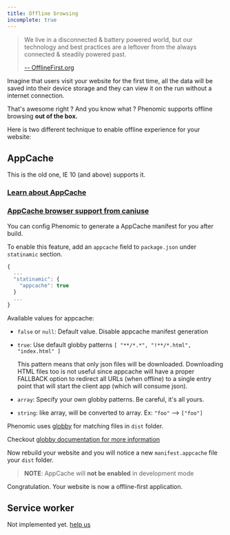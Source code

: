 ```yaml
---
title: Offline browsing
incomplete: true
---
```


> We live in a disconnected & battery powered world,
> but our technology and best practices are a leftover
> from the always connected & steadily powered past.
>
> [-- OfflineFirst.org](http://offlinefirst.org/)

Imagine that users visit your website for the first time,
all the data will be saved into their device storage and they can view it
on the run without a internet connection.

That's awesome right ? And you know what ?
Phenomic supports offline browsing **out of the box.**

Here is two different technique to enable offline experience for your website:

## AppCache

This is the old one, IE 10 (and above) supports it.

### [Learn about AppCache](http://www.html5rocks.com/en/tutorials/appcache/beginner/)

### [AppCache browser support from caniuse](http://caniuse.com/#search=appcache)

You can config Phenomic to generate a AppCache manifest for you after build.

To enable this feature, add an ``appcache`` field to ``package.json`` under
``statinamic`` section.

```js
{
  ...
  "statinamic": {
    "appcache": true
  }
  ...
}
```

Available values for appcache:

- `false` or `null`: Default value. Disable appcache manifest generation
- `true`: Use default globby patterns `[ "**/*.*", "!**/*.html", "index.html" ]`

  This pattern means that only json files will be downloaded.
  Downloading HTML files too is not useful since appcache will have a
  proper FALLBACK option to redirect all URLs (when offline) to a
  single entry point that will start the client app (which will consume json).
- `array`: Specify your own globby patterns. Be careful, it's all yours.
- `string`: like array, will be converted to array. Ex: `"foo"` --> `["foo"]`

Phenomic uses [globby](https://www.npmjs.com/package/globby) for matching files in
``dist`` folder.

Checkout [globby documentation for more information](https://www.npmjs.com/package/globby)

Now rebuild your website and you will notice a new ``manifest.appcache``
file your ``dist`` folder.

> **NOTE**: AppCache will **not be enabled** in development mode

Congratulation. Your website is now a offline-first application.

## Service worker

Not implemented yet.  [help us](https://github.com/MoOx/statinamic/issues/153)
